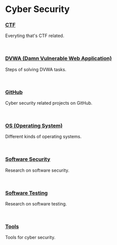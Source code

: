 # Cyber Security
### [CTF](https://github.com/iitsmel/CYS/tree/main/CTF)
Everyting that's CTF related.

<br>

### [DVWA (Damn Vulnerable Web Application)](https://github.com/iitsmel/CYS/tree/main/DVWA)
Steps of solving DVWA tasks.

<br>

### [GitHub](https://github.com/iitsmel/CYS/tree/main/GitHub)
Cyber security related projects on GitHub.

<br>

### [OS (Operating System)](https://github.com/iitsmel/CYS/tree/main/OS)
Different kinds of operating systems.

<br>

### [Software Security](https://github.com/iitsmel/CYS/tree/main/SoftwareSecurity)
Research on software security.

<br>

### [Software Testing](https://github.com/iitsmel/CYS/tree/main/SoftwareTesting)
Research on software testing.

<br>

### [Tools](https://github.com/iitsmel/CYS/tree/main/Tools)
Tools for cyber security.
